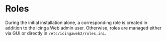 # Roles

During the initial installation alone, a corresponding role is created in addition to the Icinga Web admin user. Otherwise, roles are managed either via GUI or directly in `/etc/icingaweb2/roles.ini`.
